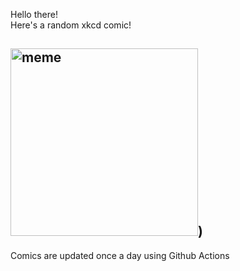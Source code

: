 Hello there! <br>Here's a random xkcd comic!<br>
## <img src="https://imgs.xkcd.com/comics/quotative_like.png" alt="meme" width="300"/>)<br>
Comics are updated once a day using Github Actions